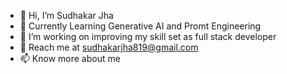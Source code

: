 - 👋 Hi, I’m Sudhakar Jha
- 👀 Currently Learning Generative AI and Promt Engineering
- 🌱 I’m working on improving my skill set as full stack developer
- 💞️ Reach me at sudhakarjha819@gmail.com
- 📫 Know more about me

<!---
Sj3777/Sj3777 is a ✨ special ✨ repository because its `README.md` (this file) appears on your GitHub profile.
You can click the Preview link to take a look at your changes.
--->
